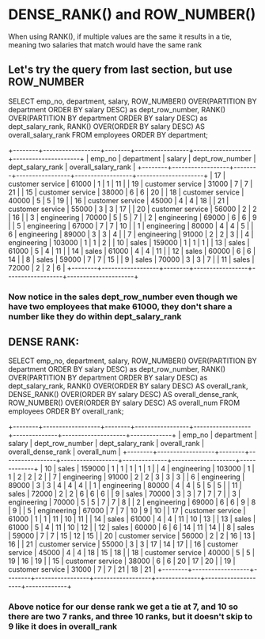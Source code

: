 # DENSE_RANK() and ROW_NUMBER()

When using RANK(), if multiple values are the same it results in a tie, meaning two salaries that match would have the same rank

## Let's try the query from last section, but use ROW_NUMBER

SELECT emp_no,
       department,
       salary,
       ROW_NUMBER() OVER(PARTITION BY department ORDER BY salary DESC) as dept_row_number,
       RANK() OVER(PARTITION BY department ORDER BY salary DESC) as dept_salary_rank,
       RANK() OVER(ORDER BY salary DESC) AS overall_salary_rank
FROM employees ORDER BY department;

+--------+------------------+--------+-----------------+------------------+---------------------+
| emp_no | department       | salary | dept_row_number | dept_salary_rank | overall_salary_rank |
+--------+------------------+--------+-----------------+------------------+---------------------+
|     17 | customer service |  61000 |               1 |                1 |                  11 |
|     19 | customer service |  31000 |               7 |                7 |                  21 |
|     15 | customer service |  38000 |               6 |                6 |                  20 |
|     18 | customer service |  40000 |               5 |                5 |                  19 |
|     16 | customer service |  45000 |               4 |                4 |                  18 |
|     21 | customer service |  55000 |               3 |                3 |                  17 |
|     20 | customer service |  56000 |               2 |                2 |                  16 |
|      3 | engineering      |  70000 |               5 |                5 |                   7 |
|      2 | engineering      |  69000 |               6 |                6 |                   9 |
|      5 | engineering      |  67000 |               7 |                7 |                  10 |
|      1 | engineering      |  80000 |               4 |                4 |                   5 |
|      6 | engineering      |  89000 |               3 |                3 |                   4 |
|      7 | engineering      |  91000 |               2 |                2 |                   3 |
|      4 | engineering      | 103000 |               1 |                1 |                   2 |
|     10 | sales            | 159000 |               1 |                1 |                   1 |
|     13 | sales            |  61000 |               5 |                4 |                  11 |
|     14 | sales            |  61000 |               4 |                4 |                  11 |
|     12 | sales            |  60000 |               6 |                6 |                  14 |
|      8 | sales            |  59000 |               7 |                7 |                  15 |
|      9 | sales            |  70000 |               3 |                3 |                   7 |
|     11 | sales            |  72000 |               2 |                2 |                   6 |
+--------+------------------+--------+-----------------+------------------+---------------------+

### Now notice in the sales dept_row_number even though we have two employees that make 61000, they don't share a number like they do within dept_salary_rank


## DENSE RANK:

SELECT emp_no,
       department,
       salary,
       ROW_NUMBER() OVER(PARTITION BY department ORDER BY salary DESC) as dept_row_number,
       RANK() OVER(PARTITION BY department ORDER BY salary DESC) as dept_salary_rank,
       RANK() OVER(ORDER BY salary DESC) AS overall_rank,
       DENSE_RANK() OVER(ORDER BY salary DESC) AS overall_dense_rank,
       ROW_NUMBER() OVER(ORDER BY salary DESC) AS overall_num
FROM employees ORDER BY overall_rank;

+--------+------------------+--------+-----------------+------------------+--------------+--------------------+-------------+
| emp_no | department       | salary | dept_row_number | dept_salary_rank | overall_rank | overall_dense_rank | overall_num |
+--------+------------------+--------+-----------------+------------------+--------------+--------------------+-------------+
|     10 | sales            | 159000 |               1 |                1 |            1 |                  1 |           1 |
|      4 | engineering      | 103000 |               1 |                1 |            2 |                  2 |           2 |
|      7 | engineering      |  91000 |               2 |                2 |            3 |                  3 |           3 |
|      6 | engineering      |  89000 |               3 |                3 |            4 |                  4 |           4 |
|      1 | engineering      |  80000 |               4 |                4 |            5 |                  5 |           5 |
|     11 | sales            |  72000 |               2 |                2 |            6 |                  6 |           6 |
|      9 | sales            |  70000 |               3 |                3 |            7 |                  7 |           7 |
|      3 | engineering      |  70000 |               5 |                5 |            7 |                  7 |           8 |
|      2 | engineering      |  69000 |               6 |                6 |            9 |                  8 |           9 |
|      5 | engineering      |  67000 |               7 |                7 |           10 |                  9 |          10 |
|     17 | customer service |  61000 |               1 |                1 |           11 |                 10 |          11 |
|     14 | sales            |  61000 |               4 |                4 |           11 |                 10 |          13 |
|     13 | sales            |  61000 |               5 |                4 |           11 |                 10 |          12 |
|     12 | sales            |  60000 |               6 |                6 |           14 |                 11 |          14 |
|      8 | sales            |  59000 |               7 |                7 |           15 |                 12 |          15 |
|     20 | customer service |  56000 |               2 |                2 |           16 |                 13 |          16 |
|     21 | customer service |  55000 |               3 |                3 |           17 |                 14 |          17 |
|     16 | customer service |  45000 |               4 |                4 |           18 |                 15 |          18 |
|     18 | customer service |  40000 |               5 |                5 |           19 |                 16 |          19 |
|     15 | customer service |  38000 |               6 |                6 |           20 |                 17 |          20 |
|     19 | customer service |  31000 |               7 |                7 |           21 |                 18 |          21 |
+--------+------------------+--------+-----------------+------------------+--------------+--------------------+-------------+


### Above notice for our dense rank we get a tie at 7, and 10 so there are two 7 ranks, and three 10 ranks, but it doesn't skip to 9 like it does in overall_rank